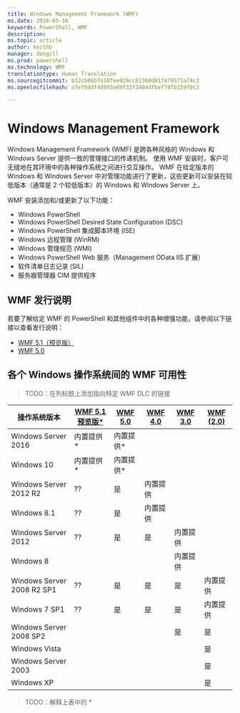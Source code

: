 ```yaml
---
title: Windows Management Framework (WMF)
ms.date: 2016-05-16
keywords: PowerShell, WMF
description: 
ms.topic: article
author: keithb
manager: dongill
ms.prod: powershell
ms.technology: WMF
translationtype: Human Translation
ms.sourcegitcommit: b32cb86b7a18fee929cc81360d81f479571a74c2
ms.openlocfilehash: a7ef0ddf4d093a89f32f3484dfbef78fb159f0c2

---
```


# Windows Management Framework

Windows Management Framework (WMF) 是跨各种风格的 Windows 和 Windows Server 提供一致的管理接口的传递机制。
使用 WMF 安装时，客户可无缝地在其环境中的各种操作系统之间进行交互操作。
WMF 在给定版本的 Windows 和 Windows Server 中对管理功能进行了更新，这些更新可以安装在较低版本（通常是 2 个较低版本）的 Windows 和 Windows Server 上。

WMF 安装添加和/或更新了以下功能：

- Windows PowerShell
- Windows PowerShell Desired State Configuration (DSC)
- Windows PowerShell 集成脚本环境 (ISE)
- Windows 远程管理 (WinRM)
- Windows 管理规范 (WMI)
- Windows PowerShell Web 服务（Management OData IIS 扩展）
- 软件清单日志记录 (SIL)
- 服务器管理器 CIM 提供程序

## WMF 发行说明
若要了解给定 WMF 的 PowerShell 和其他组件中的各种增强功能，请参阅以下链接以查看发行说明：


- [WMF 5.1（预览版）](5.1/release-notes.md)
- [WMF 5.0](5.0/releasenotes.md)


## 各个 Windows 操作系统间的 WMF 可用性

>TODO：在列标题上添加指向特定 WMF DLC 的链接

| 操作系统版本 | [WMF 5.1 预览版*]() | [WMF 5.0]() | [WMF 4.0]() |  [WMF 3.0]() | [WMF (2.0)]() |
| ------------------------ | ----------- | ----------- | ----------- | ------------ |  ------------- |
| Windows Server 2016 | 内置提供* | 内置提供* |  |  |  |
| Windows 10 | 内置提供* | 内置提供*  | | | |  
| Windows Server 2012 R2| ?? | 是 | 内置提供 |  |  |
| Windows 8.1 | ?? | 是 |  内置提供 |  |  |
| Windows Server 2012 | ?? | 是 | 是 |  内置提供 | |
| Windows 8 |  |  |  | 内置提供 | |
| Windows Server 2008 R2 SP1 | ?? | 是 | 是 |  是| 内置提供 |
| Windows 7 SP1  | ?? | 是 | 是 | 是 | 内置提供 |
| Windows Server 2008 SP2 | | | | 是 | 是 |
| Windows Vista | | | | | 是 |
| Windows Server 2003| | | |  | 是 |
| Windows XP | | | |  | 是 |

>TODO：解释上表中的 *



<!--HONumber=Jul16_HO1-->


